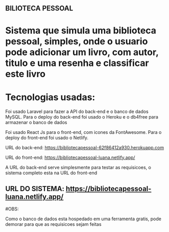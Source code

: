 ## BILIOTECA PESSOAL
# Sistema que simula uma biblioteca pessoal, simples, onde o usuario pode adicionar um livro, com autor, titulo e uma resenha e classificar este livro
# Tecnologias usadas:

Foi usado Laravel para fazer a API do back-end e o banco de dados MySQL. Para o deploy do back-end foi usado o Heroku e o db4free para armazenar o banco de dados

Foi usado React Js para o front-end, com icones da FontAwesome. Para o deploy do front-end foi usado o Netlify.

URL do back-end: https://bibliotecapessoal-62f86412a930.herokuapp.com

URL do front-end: https://bibliotecapessoal-luana.netlify.app/

A URL do back-end serve simplesmente para testar as requisicoes, o sistema completo esta na URL do front-end

## URL DO SISTEMA: https://bibliotecapessoal-luana.netlify.app/
#OBS:

Como o banco de dados esta hospedado em uma ferramenta gratis, pode demorar para que as requisicoes sejam feitas
